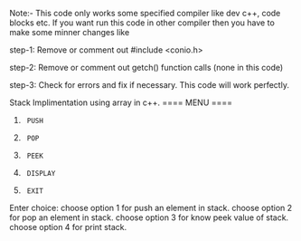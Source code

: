 
Note:- This code only works some specified compiler like dev c++, code blocks etc. If you want run this code in other compiler then you have to make some minner changes like 

step-1: Remove or comment out #include <conio.h>

step-2: Remove or comment out getch() function calls (none in this code)

step-3: Check for errors and fix if necessary. This code will work perfectly.



Stack Implimentation using array in c++. 
        ==== MENU ====
1.      PUSH
2.      POP
3.      PEEK
4.      DISPLAY                
5.      EXIT

Enter choice:
choose option 1 for push an element in stack.
choose option 2 for pop an element in stack.
choose option 3 for know peek value of stack.
choose option 4 for print stack.


